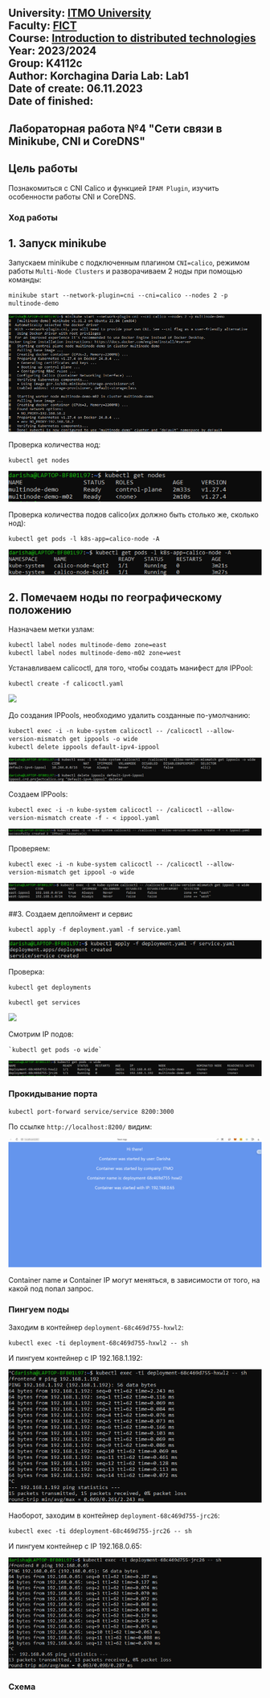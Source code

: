 University: [ITMO University](https://itmo.ru/ru/)  
Faculty: [FICT](https://fict.itmo.ru)  
Course: [Introduction to distributed technologies](https://github.com/itmo-ict-faculty/introduction-to-distributed-technologies)  
Year: 2023/2024  
Group: K4112c  
Author: Korchagina Daria 
Lab: Lab1  
Date of create: 06.11.2023  
Date of finished: 
---
## Лабораторная работа №4 "Сети связи в Minikube, CNI и CoreDNS"
## Цель работы
Познакомиться с CNI Calico и функцией `IPAM Plugin`, изучить особенности работы CNI и CoreDNS.
### Ход работы
## 1. Запуск minikube
Запускаем minikube с подключенным плагином `CNI=calico`, режимом работы `Multi-Node Clusters` и разворачиваем 2 ноды при помощью команды:

```
minikube start --network-plugin=cni --cni=calico --nodes 2 -p multinode-demo
```
![](/lab4/pictures/minikube_start.png)

Проверка количества нод:
```
kubectl get nodes
```
![](/lab4/pictures/get_nodes.png)

Проверка количества подов calico(их должно быть столько же, сколько нод):
```
kubectl get pods -l k8s-app=calico-node -A
```
![](/lab4/pictures/3.png)

## 2. Помечаем ноды по географическому положению

Назначаем метки узлам:

```
kubectl label nodes multinode-demo zone=east  
kubectl label nodes multinode-demo-m02 zone=west
```
Устанавливаем calicoctl, для того, чтобы создать манифест для IPPool:

```
kubectl create -f calicoctl.yaml
```
![](/lab4/pictires/4.png)

До создания IPPools, необходимо удалить созданные по-умолчанию:

```
kubectl exec -i -n kube-system calicoctl -- /calicoctl --allow-version-mismatch get ippools -o wide
kubectl delete ippools default-ipv4-ippool
```
![](/lab4/pictures/5.png)

Создаем IPPools:

```
kubectl exec -i -n kube-system calicoctl -- /calicoctl --allow-version-mismatch create -f - < ippool.yaml
```
![](/lab4/pictures/create_ippool.png)

Проверяем:

```
kubectl exec -i -n kube-system calicoctl -- /calicoctl --allow-version-mismatch get ippool -o wide
```
![](/lab4/pictures/created.png)

##3.  Создаем деплоймент и сервис

```
kubectl apply -f deployment.yaml -f service.yaml
```
![](/lab4/pictures/apply_deploy.png)

Проверка:

```
kubectl get deployments
```

```
kubectl get services
```
![](/lab4/pictures/get_services.png)

Смотрим IP подов:

```
`kubectl get pods -o wide`
```
![](/lab4/pictures/check_ip.png)

### Прокидывание порта

```
kubectl port-forward service/service 8200:3000
```
По ссылке `http://localhost:8200/` видим:

![](/lab4/pictures/localhost.png)

Container name и Container IP могут меняться, в зависимости от того, на какой под  попал запрос.

### Пингуем поды
Заходим в контейнер `deployment-68c469d755-hxwl2`:

```
kubectl exec -ti deployment-68c469d755-hxwl2 -- sh
```
И пингуем контейнер с IP  192.168.1.192:

![](/lab4/pictures/ping.png)

Наоборот, заходим в контейнер `deployment-68c469d755-jrc26`:

```
kubectl exec -ti ddeployment-68c469d755-jrc26 -- sh
```
И пингуем контейнер с IP  192.168.0.65:

![](/lab4/pictures/ping2.png)

### Схема

